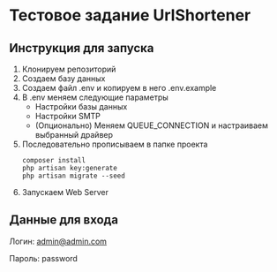 # Тестовое задание UrlShortener

## Инструкция для запуска

1. Клонируем репозиторий
2. Создаем базу данных
3. Создаем файл .env и копируем в него .env.example
4. В .env меняем следующие параметры
   - Настройки базы данных
   - Настройки SMTP
   - (Опционально) Меняем QUEUE_CONNECTION и настраиваем выбранный драйвер
5. Последовательно прописываем в папке проекта
   ```
   composer install
   php artisan key:generate
   php artisan migrate --seed
   ```
6. Запускаем Web Server

## Данные для входа

Логин: admin@admin.com

Пароль: password
